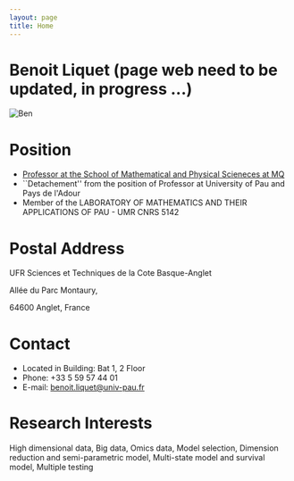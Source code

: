 ```yaml
---
layout: page
title: Home
---
```


# Benoit Liquet (page web need to be updated, in progress ...)

<img src="https://benoit-liquet.github.io/Resume/benoit.png" alt="Ben">


# Position
- [Professor at the School of Mathematical and Physical Scieneces at MQ](https://researchers.mq.edu.au/en/persons/benoit-liquet-weiland)
- ``Detachement'' from the position of Professor at University of Pau and Pays de l'Adour
- Member of the LABORATORY OF MATHEMATICS AND THEIR APPLICATIONS OF PAU - UMR CNRS 5142 

# Postal Address
UFR Sciences et Techniques de la Cote Basque-Anglet

Allée du Parc Montaury,

64600 Anglet, France

# Contact 

- Located in Building: Bat 1, 2 Floor
- Phone: +33 5 59 57 44 01
- E-mail: benoit.liquet@univ-pau.fr

# Research Interests
High dimensional data, Big data, Omics data, Model selection, Dimension reduction and semi-parametric model, Multi-state model and survival model, Multiple testing

